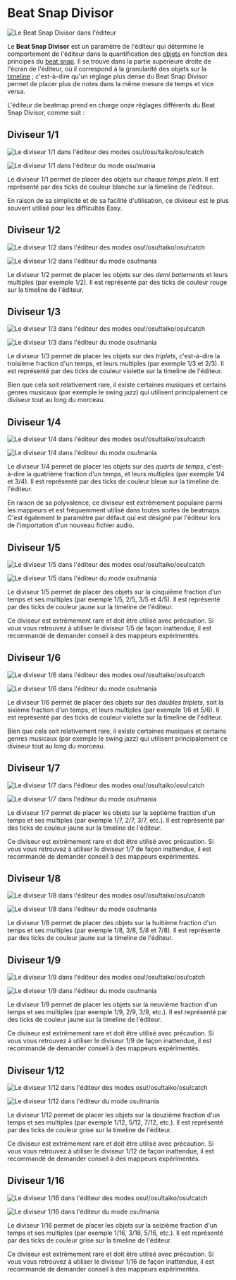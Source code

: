 # Beat Snap Divisor

![](img/beat_snap_divisor-FR.jpg "Le Beat Snap Divisor dans l'éditeur")

Le **Beat Snap Divisor** est un paramètre de l'éditeur qui détermine le comportement de l'éditeur dans la quantification des [objets](/wiki/Hit_object) en fonction des principes du [beat snap](/wiki/Client/Beatmap_editor/Beat_Snap). Il se trouve dans la partie supérieure droite de l'écran de l'éditeur, où il correspond à la granularité des objets sur la [timeline](/wiki/Client/Beatmap_editor/Timelines) ; c'est-à-dire qu'un réglage plus dense du Beat Snap Divisor permet de placer plus de notes dans la même mesure de temps et vice versa. 

L'éditeur de beatmap prend en charge onze réglages différents du Beat Snap Divisor, comme suit :

## Diviseur 1/1

![](/wiki/shared/BSD_1_1b.jpg "Le diviseur 1/1 dans l'éditeur des modes osu!/osu!taiko/osu!catch")

![](/wiki/shared/1_1_m.jpg "Le diviseur 1/1 dans l'éditeur du mode osu!mania")

Le diviseur 1/1 permet de placer des objets sur chaque *temps plein*. Il est représenté par des ticks de couleur blanche sur la timeline de l'éditeur.

En raison de sa simplicité et de sa facilité d'utilisation, ce diviseur est le plus souvent utilisé pour les difficultés Easy.

## Diviseur 1/2

![](/wiki/shared/BSD_1_2.jpg "Le diviseur 1/2 dans l'éditeur des modes osu!/osu!taiko/osu!catch")

![](/wiki/shared/1_2_m.jpg "Le diviseur 1/2 dans l'éditeur du mode osu!mania")

Le diviseur 1/2 permet de placer les objets sur des *demi battements* et leurs multiples (par exemple 1/2). Il est représenté par des ticks de couleur rouge sur la timeline de l'éditeur.

## Diviseur 1/3

![](/wiki/shared/BSD_1_3.jpg "Le diviseur 1/3 dans l'éditeur des modes osu!/osu!taiko/osu!catch")

![](/wiki/shared/1_3_m.jpg "Le diviseur 1/3 dans l'éditeur du mode osu!mania")

Le diviseur 1/3 permet de placer les objets sur des *triplets*, c'est-à-dire la troisième fraction d'un temps, et leurs multiples (par exemple 1/3 et 2/3). Il est représenté par des ticks de couleur violette sur la timeline de l'éditeur.

Bien que cela soit relativement rare, il existe certaines musiques et certains genres musicaux (par exemple le swing jazz) qui utilisent principalement ce diviseur tout au long du morceau.

## Diviseur 1/4

![](/wiki/shared/BSD_1_4.jpg "Le diviseur 1/4 dans l'éditeur des modes osu!/osu!taiko/osu!catch")

![](/wiki/shared/1_4_m.jpg "Le diviseur 1/4 dans l'éditeur du mode osu!mania")

Le diviseur 1/4 permet de placer les objets sur des *quarts de temps*, c'est-à-dire la quatrième fraction d'un temps, et leurs multiples (par exemple 1/4 et 3/4). Il est représenté par des ticks de couleur bleue sur la timeline de l'éditeur.

En raison de sa polyvalence, ce diviseur est extrêmement populaire parmi les mappeurs et est fréquemment utilisé dans toutes sortes de beatmaps. C'est également le paramètre par défaut qui est désigné par l'éditeur lors de l'importation d'un nouveau fichier audio.

## Diviseur 1/5

![](img/1_5_snap_divisor.png "Le diviseur 1/5 dans l'éditeur des modes osu!/osu!taiko/osu!catch")

![](img/1_5_snap_divisor_m.png "Le diviseur 1/5 dans l'éditeur du mode osu!mania")

Le diviseur 1/5 permet de placer des objets sur la cinquième fraction d'un temps et ses multiples (par exemple 1/5, 2/5, 3/5 et 4/5). Il est représenté par des ticks de couleur jaune sur la timeline de l'éditeur.

Ce diviseur est extrêmement rare et doit être utilisé avec précaution. Si vous vous retrouvez à utiliser le diviseur 1/5 de façon inattendue, il est recommandé de demander conseil à des mappeurs expérimentés.

## Diviseur 1/6

![](/wiki/shared/BSD_1_6.jpg "Le diviseur 1/6 dans l'éditeur des modes osu!/osu!taiko/osu!catch")

![](/wiki/shared/1_6_m.jpg "Le diviseur 1/6 dans l'éditeur du mode osu!mania")

Le diviseur 1/6 permet de placer des objets sur des *doubles triplets*, soit la sixième fraction d'un temps, et leurs multiples (par exemple 1/6 et 5/6). Il est représenté par des ticks de couleur violette sur la timeline de l'éditeur.

Bien que cela soit relativement rare, il existe certaines musiques et certains genres musicaux (par exemple le swing jazz) qui utilisent principalement ce diviseur tout au long du morceau.

## Diviseur 1/7

![](img/1_7_snap_divisor.png "Le diviseur 1/7 dans l'éditeur des modes osu!/osu!taiko/osu!catch")

![](img/1_7_snap_divisor_m.png "Le diviseur 1/7 dans l'éditeur du mode osu!mania")

Le diviseur 1/7 permet de placer les objets sur la septième fraction d'un temps et ses multiples (par exemple 1/7, 2/7, 3/7, etc.). Il est représenté par des ticks de couleur jaune sur la timeline de l'éditeur.

Ce diviseur est extrêmement rare et doit être utilisé avec précaution. Si vous vous retrouvez à utiliser le diviseur 1/7 de façon inattendue, il est recommandé de demander conseil à des mappeurs expérimentés.

## Diviseur 1/8

![](/wiki/shared/BSD_1_8.jpg "Le diviseur 1/8 dans l'éditeur des modes osu!/osu!taiko/osu!catch")

![](/wiki/shared/1_8_m.jpg "Le diviseur 1/8 dans l'éditeur du mode osu!mania")

Le diviseur 1/8 permet de placer des objets sur la huitième fraction d'un temps et ses multiples (par exemple 1/8, 3/8, 5/8 et 7/8). Il est représenté par des ticks de couleur jaune sur la timeline de l'éditeur.

## Diviseur 1/9

![](img/1_9_snap_divisor.png "Le diviseur 1/9 dans l'éditeur des modes osu!/osu!taiko/osu!catch")

![](img/1_9_snap_divisor_m.png "Le diviseur 1/9 dans l'éditeur du mode osu!mania")

Le diviseur 1/9 permet de placer les objets sur la neuvième fraction d'un temps et ses multiples (par exemple 1/9, 2/9, 3/9, etc.). Il est représenté par des ticks de couleur jaune sur la timeline de l'éditeur.

Ce diviseur est extrêmement rare et doit être utilisé avec précaution. Si vous vous retrouvez à utiliser le diviseur 1/9 de façon inattendue, il est recommandé de demander conseil à des mappeurs expérimentés.

## Diviseur 1/12

![](img/1_12_snap_divisor.png "Le diviseur 1/12 dans l'éditeur des modes osu!/osu!taiko/osu!catch")

![](/wiki/shared/1_12_m.jpg "Le diviseur 1/12 dans l'éditeur du mode osu!mania")

Le diviseur 1/12 permet de placer les objets sur la douzième fraction d'un temps et ses multiples (par exemple 1/12, 5/12, 7/12, etc.). Il est représenté par des ticks de couleur grise sur la timeline de l'éditeur.

Ce diviseur est extrêmement rare et doit être utilisé avec précaution. Si vous vous retrouvez à utiliser le diviseur 1/12 de façon inattendue, il est recommandé de demander conseil à des mappeurs expérimentés.

## Diviseur 1/16

![](img/1_16_snap_divisor.png "Le diviseur 1/16 dans l'éditeur des modes osu!/osu!taiko/osu!catch")

![](/wiki/shared/1_16_m.jpg "Le diviseur 1/16 dans l'éditeur du mode osu!mania")

Le diviseur 1/16 permet de placer les objets sur la seizième fraction d'un temps et ses multiples (par exemple 1/16, 3/16, 5/16, etc.). Il est représenté par des ticks de couleur grise sur la timeline de l'éditeur.

Ce diviseur est extrêmement rare et doit être utilisé avec précaution. Si vous vous retrouvez à utiliser le diviseur 1/16 de façon inattendue, il est recommandé de demander conseil à des mappeurs expérimentés.
